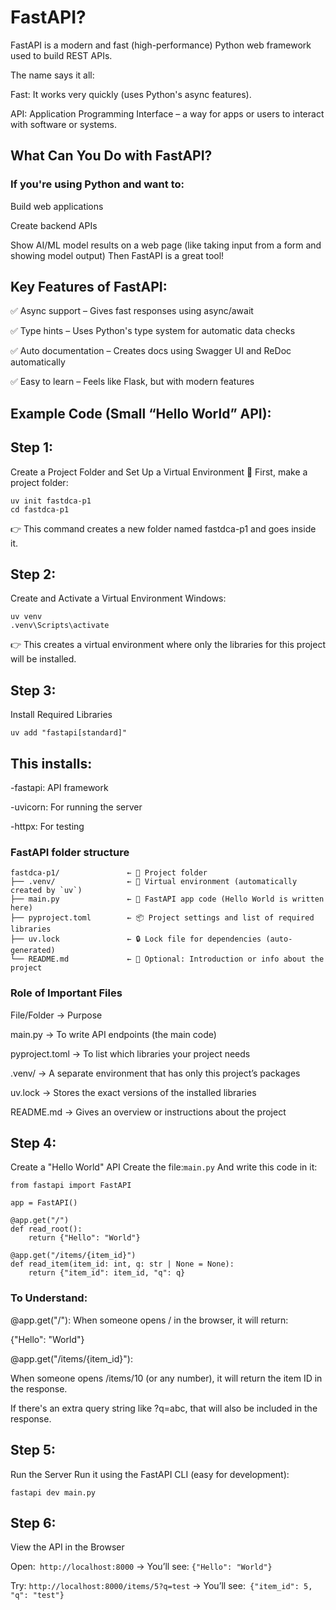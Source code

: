 # FastAPI?
FastAPI is a modern and fast (high-performance) Python web framework used to build REST APIs.

The name says it all:

Fast: It works very quickly (uses Python's async features).

API: Application Programming Interface – a way for apps or users to interact with software or systems.

## What Can You Do with FastAPI?
### If you're using Python and want to:

Build web applications

Create backend APIs

Show AI/ML model results on a web page (like taking input from a form and showing model output)
Then FastAPI is a great tool!

## Key Features of FastAPI:
✅ Async support – Gives fast responses using async/await

✅ Type hints – Uses Python's type system for automatic data checks

✅ Auto documentation – Creates docs using Swagger UI and ReDoc automatically

✅ Easy to learn – Feels like Flask, but with modern features

## Example Code (Small “Hello World” API):

## Step 1:
Create a Project Folder and Set Up a Virtual Environment
🔧 First, make a project folder:
```
uv init fastdca-p1
cd fastdca-p1
```
👉 This command creates a new folder named fastdca-p1 and goes inside it.

## Step 2: 
Create and Activate a Virtual Environment
Windows:
```
uv venv
.venv\Scripts\activate
```
👉 This creates a virtual environment where only the libraries for this project will be installed.

## Step 3: 
Install Required Libraries
```
uv add "fastapi[standard]"
```
## This installs:

-fastapi: API framework

-uvicorn: For running the server

-httpx: For testing

### FastAPI folder structure
```
fastdca-p1/               ← 📁 Project folder
├── .venv/                ← 🐍 Virtual environment (automatically created by `uv`)
├── main.py               ← 🧠 FastAPI app code (Hello World is written here)
├── pyproject.toml        ← 📦 Project settings and list of required libraries
├── uv.lock               ← 🔒 Lock file for dependencies (auto-generated)
└── README.md             ← 📄 Optional: Introduction or info about the project
```
### Role of Important Files
File/Folder  → Purpose

main.py  → To write API endpoints (the main code)

pyproject.toml  → To list which libraries your project needs

.venv/  → A separate environment that has only this project’s packages

uv.lock	 → Stores the exact versions of the installed libraries

README.md  → Gives an overview or instructions about the project

## Step 4:
Create a "Hello World" API
Create the file:``` main.py ```
And write this code in it:
```
from fastapi import FastAPI

app = FastAPI()

@app.get("/")
def read_root():
    return {"Hello": "World"}

@app.get("/items/{item_id}")
def read_item(item_id: int, q: str | None = None):
    return {"item_id": item_id, "q": q}

```
### To Understand:
@app.get("/"):
When someone opens / in the browser, it will return:

{"Hello": "World"}

@app.get("/items/{item_id}"):

When someone opens /items/10 (or any number), it will return the item ID in the response.

If there's an extra query string like ?q=abc, that will also be included in the response.

## Step 5: 
Run the Server
Run it using the FastAPI CLI (easy for development):
```
fastapi dev main.py
```
 ## Step 6: 
 View the API in the Browser
 
 Open:``` http://localhost:8000``` → You’ll see: ```{"Hello": "World"}```

Try: ```http://localhost:8000/items/5?q=test``` → You’ll see:``` {"item_id": 5, "q": "test"}```











